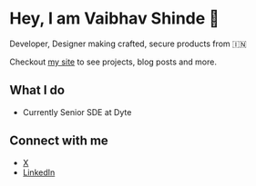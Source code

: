 # Hey, I am Vaibhav Shinde :wave:

Developer, Designer making crafted, secure products from 🇮🇳

Checkout [my site](https://vaibhavshn.in) to see projects, blog posts and more.

## What I do

- Currently Senior SDE at Dyte

## Connect with me

- [X](https://x.com/vaibhavshn)
- [LinkedIn](https://linkedin.com/in/vaibhavshn)


